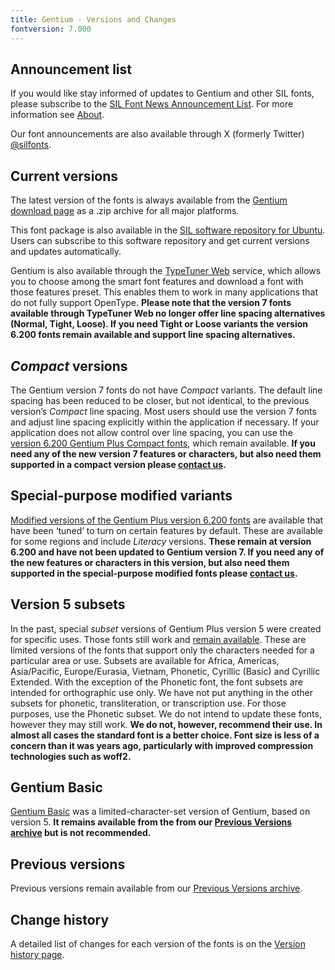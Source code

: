 ```yaml
---
title: Gentium - Versions and Changes
fontversion: 7.000
---
```


## Announcement list

If you would like stay informed of updates to Gentium and other SIL fonts, please subscribe to the [SIL Font News Announcement List](https://groups.google.com/a/groups.sil.org/forum/#!forum/sil-font-news). For more information see [About](about.md).

Our font announcements are also available through X (formerly Twitter) [\@silfonts](https://x.com/silfonts).

## Current versions

The latest version of the fonts is always available from the [Gentium download page](https://software.sil.org/gentium/download/) as a .zip archive for all major platforms.

This font package is also available in the [SIL software repository for Ubuntu](https://packages.sil.org/). Users can subscribe to this software repository and get current versions and updates automatically.

Gentium is also available through the [TypeTuner Web](https://typetunerweb.languagetechnology.org/ttw/fonts2go.cgi) service, which allows you to choose among the smart font features and download a font with those features preset. This enables them to work in many applications that do not fully support OpenType. **Please note that the version 7 fonts available through TypeTuner Web no longer offer line spacing alternatives (Normal, Tight, Loose). If you need Tight or Loose variants the version 6.200 fonts remain available and support line spacing alternatives.**

## *Compact* versions

The Gentium version 7 fonts do not have *Compact* variants. The default line spacing has been reduced to be closer, but not identical, to the previous version’s *Compact* line spacing. Most users should use the version 7 fonts and adjust line spacing explicitly within the application if necessary. If your application does not allow control over line spacing, you can use the [version 6.200 Gentium Plus Compact fonts](https://software.sil.org/lcgfonts/download/), which remain available. **If you need any of the new version 7 features or characters, but also need them supported in a compact version please [contact us](https://software.sil.org/gentium/about/contact/).**

## Special-purpose modified variants

[Modified versions of the Gentium Plus version 6.200 fonts](https://software.sil.org/lcgfonts/download/) are available that have been ‘tuned’ to turn on certain features by default. These are available for some regions and include *Literacy* versions. **These remain at version 6.200 and have not been updated to Gentium version 7. If you need any of the new features or characters in this version, but also need them supported in the special-purpose modified fonts please [contact us](https://software.sil.org/gentium/about/contact/).**

## Version 5 subsets

In the past, special *subset* versions of Gentium Plus version 5 were created for specific uses. Those fonts still work and [remain available](https://software.sil.org/lcgfonts/font-subsets/). These are limited versions of the fonts that support only the characters needed for a particular area or use. Subsets are available for Africa, Americas, Asia/Pacific, Europe/Eurasia, Vietnam, Phonetic, Cyrillic (Basic) and Cyrillic Extended. With the exception of the Phonetic font, the font subsets are intended for orthographic use only. We have not put anything in the other subsets for phonetic, transliteration, or transcription use. For those purposes, use the Phonetic subset. We do not intend to update these fonts, however they may still work. **We do not, however, recommend their use. In almost all cases the standard font is a better choice. Font size is less of a concern than it was years ago, particularly with improved compression technologies such as woff2.** 

## Gentium Basic

[Gentium Basic](https://software.sil.org/gentium/download/) was a limited-character-set version of Gentium, based on version 5. **It remains available from the from our [Previous Versions archive](https://software.sil.org/gentium/download/previous-versions) but is not recommended.**

## Previous versions

Previous versions remain available from our [Previous Versions archive](https://software.sil.org/gentium/download/previous-versions).

## Change history

A detailed list of changes for each version of the fonts is on the [Version history page](history.md).
